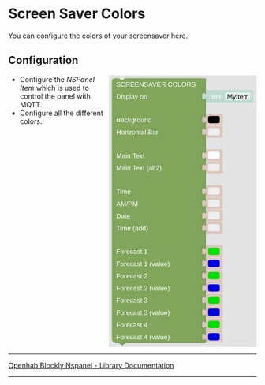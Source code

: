 # Screen Saver Colors

You can configure the colors of your screensaver here.

## Configuration

[<img src="img/blockLibrary_nspanel_screensaver_screensaverColors.png" align="right" width="300">](img/blockLibrary_nspanel_screensaver_screensaverColors.png)

- Configure the *NSPanel Item* which is used to control the panel with MQTT.
- Configure all the different colors.<br clear="right"/>

---

[Openhab Blockly Nspanel - Library Documentation](README.md)

---

